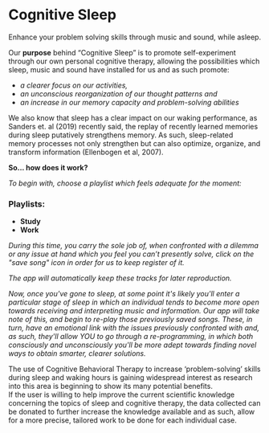 # Cognitive Sleep


Enhance your problem solving skills through music and sound, while asleep.

Our **purpose** behind “Cognitive Sleep” is to promote self-experiment through our own personal cognitive therapy, allowing the possibilities which sleep, music and sound have installed for us and as such promote:
- _a clearer focus on our activities,_
- _an unconscious reorganization of our thought patterns and_
- _an increase in our memory capacity and problem-solving abilities_

We also know that sleep has a clear impact on our waking performance, as Sanders et. al (2019) recently said, the replay of recently learned memories during sleep putatively strengthens memory. As such, sleep-related memory processes not only strengthen but can also optimize, organize, and transform information (Ellenbogen et al, 2007). 

**So... how does it work?**

_To begin with, choose a playlist which feels adequate for the moment:_

### Playlists:

- **Study**
- **Work**

_During this time, you carry the sole job of, when confronted with a dilemma or any issue at hand which you feel you can’t presently solve, click on the "save song" icon in order for us to keep register of it._ 

_The app will automatically keep these tracks for later reproduction._

_Now, once you've gone to sleep, at some point it's likely you'll enter a particular stage of sleep in which an individual tends to become more open towards receiving and interpreting music and information.
Our app will take note of this, and begin to re-play those previously saved songs. 
These, in turn, have an emotional link with the issues previously confronted with and, as such, they'll allow YOU to go through a re-programming, in which both consciously and unconsciously you'll be more adept towards finding novel ways to obtain smarter, clearer solutions._


The use of Cognitive Behavioral Therapy to increase ‘problem-solving’ skills during sleep and waking hours is gaining widespread interest as research into this area is beginning to show its many potential benefits.  
If the user is willing to help improve the current scientific knowledge concerning the topics of sleep and cognitive therapy, the data collected can be donated to further increase the knowledge available and as such, allow for a more precise, tailored work to be done for each individual case.  
